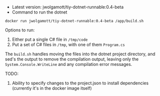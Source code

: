 * Latest version: jwolgamott/tiy-dotnet-runnable:0.4-beta
* Command to run the dotnet

```
docker run jwolgamott/tiy-dotnet-runnable:0.4-beta /app/build.sh
```

Options to run:

1. Either put a single C# file in `/tmp/code`
2. Put a set of C# files in `/tmp`, with one of them `Program.cs`

The `build.sh` handles moving the files into the dotnet project directory, and sed's the output to remove the compilation output, leaving only the `System.Console.WriteLine` and any compilation error messages.

TODO:

1. Ability to specify changes to the project.json to install dependencies (currently it's in the docker image itself)
